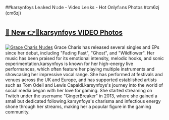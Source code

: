 ##karsynfoys Le𝚊ked N𝚞de - Video Le𝚊ks - Hot Onlyf𝚊ns Photos #cm6zj (cm6zj)

# <h2><a href="https://mediaupload.pro?title=karsynfoys&ref=9FEB">🔗 New 👉🔴karsynfoys VIDEO Photos</a></h2>

[![Grace Charis N𝚞des](https://i.imgur.com/rIISA9y.gif)](https://mediaupload.pro?title=karsynfoys&ref=9FEB)
Grace Charis has released several singles and EPs since her debut, including "Fading Fast", "Ghost", and "Wildflower". Her music has been praised for its emotional intensity, melodic hooks, and sonic experimentation.karsynfoys is known for her high-energy live performances, which often feature her playing multiple instruments and showcasing her impressive vocal range. She has performed at festivals and venues across the UK and Europe, and has supported established artists such as Tom Odell and Lewis Capaldi.karsynfoys's journey into the world of social media began with her love for gaming. She started streaming on Twitch under the username "GingerBreaker" in 2013, where she gained a small but dedicated following.karsynfoys's charisma and infectious energy shone through her streams, making her a popular figure in the gaming community.